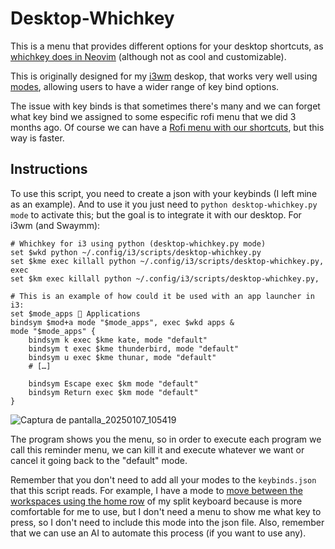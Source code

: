 # Desktop-Whichkey
This is a menu that provides different options for your desktop shortcuts, as [whichkey does in Neovim](https://github.com/folke/which-key.nvim) (although not as cool and customizable).

This is originally designed for my [i3wm](https://i3wm.org/) deskop, that works very well using [modes](https://i3wm.org/docs/userguide.html#binding_modes), allowing users to have a wider range of key bind options.

The issue with key binds is that sometimes there's many and we can forget what key bind we assigned to some especific rofi menu that we did 3 months ago. Of course we can have a [Rofi menu with our shortcuts](https://github.com/Zeioth/rofi-shortcuts), but this way is faster.

## Instructions

To use this script, you need to create a json with your keybinds (I left mine as an example). And to use it you just need to `python desktop-whichkey.py mode` to activate this; but the goal is to integrate it with our desktop. For i3wm (and Swaymm):

```
# Whichkey for i3 using python (desktop-whichkey.py mode)
set $wkd python ~/.config/i3/scripts/desktop-whichkey.py
set $kme exec killall python ~/.config/i3/scripts/desktop-whichkey.py, exec
set $km exec killall python ~/.config/i3/scripts/desktop-whichkey.py,

# This is an example of how could it be used with an app launcher in i3:
set $mode_apps  Applications
bindsym $mod+a mode "$mode_apps", exec $wkd apps &
mode "$mode_apps" {
    bindsym k exec $kme kate, mode "default"
    bindsym t exec $kme thunderbird, mode "default"
    bindsym u exec $kme thunar, mode "default"
    # […]

    bindsym Escape exec $km mode "default"
    bindsym Return exec $km mode "default"
}
```

![Captura de pantalla_20250107_105419](https://github.com/user-attachments/assets/95a0e290-0658-4a67-8b1d-317e0c3085b0)

The program shows you the menu, so in order to execute each program we call this reminder menu, we can kill it and execute whatever we want or cancel it going back to the "default" mode.

Remember that you don't need to add all your modes to the `keybinds.json` that this script reads. For example, I have a mode to [move between the workspaces using the home row](https://github.com/i3/i3/discussions/6351) of my split keyboard because is more comfortable for me to use, but I don't need a menu to show me what key to press, so I don't need to include this mode into the json file. Also, remember that we can use an AI to automate this process (if you want to use any).

